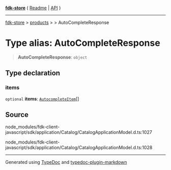 [**fdk-store**](../../../README.md) ( [Readme](../../../README.md) \| [API](../../../API.md) )

---

[fdk-store](../../../API.md) > [products](../../README.md) > [<internal>](../README.md) > AutoCompleteResponse

# Type alias: AutoCompleteResponse

> **AutoCompleteResponse**: `object`

## Type declaration

### items

`optional` **items**: [`AutocompleteItem`](type-alias.AutocompleteItem.md)[]

## Source

node_modules/fdk-client-javascript/sdk/application/Catalog/CatalogApplicationModel.d.ts:1027

node_modules/fdk-client-javascript/sdk/application/Catalog/CatalogApplicationModel.d.ts:1028

---

Generated using [TypeDoc](https://typedoc.org/) and [typedoc-plugin-markdown](https://www.npmjs.com/package/typedoc-plugin-markdown)
